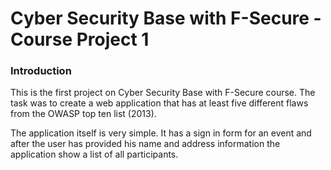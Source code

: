 # Cyber Security Base with F-Secure - Course Project 1

### Introduction

This is the first project on Cyber Security Base with F-Secure course. The task was to create a web application that has at least five different flaws from the OWASP top ten list (2013).

The application itself is very simple. It has a sign in form for an event and after the user has provided his name and address information the application show a list of all participants.
